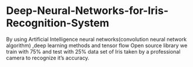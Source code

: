 # Deep-Neural-Networks-for-Iris-Recognition-System
By using Artificial Intelligence neural networks(convolution neural network algorithm) ,deep learning methods and tensor flow Open source library we train with 75% and test with 25% data set of Iris taken by a professional camera to recognize it’s accuracy.
